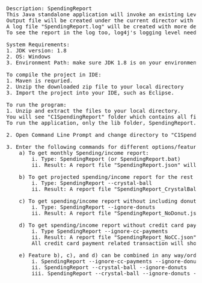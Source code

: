 <pre>
Description: SpendingReport
This Java standalone application will invoke an existing Level Money web serivce to generate monthly spending reports. 
Output file will be created under the current director with name like "SpendingReport_CrystalBall.json".
A log file "SpendingReport.log" will be created with more debuging information. 
To see the report in the log too, log4j's logging level needs to be changed to 'trace'. 

System Requirements:
1. JDK version: 1.8
2. OS: Windows
3. Environment Path: make sure JDK 1.8 is on your environment Path.

To compile the project in IDE:
1. Maven is requried.
2. Unzip the downloaded zip file to your local directory
3. Import the project into your IDE, such as Eclipse.

To run the program: 
1. Unzip and extract the files to your local directory. 
You will see "C1SpendingReport" folder which contains all files/resources. 
To run the application, only the lib folder, SpendingReport.jar, and SpendingReport.bat are required.

2. Open Command Line Prompt and change directory to "C1SpendingReport" directory where the files are extracted to.

3. Enter the following commands for different options/features:
	a) To get monthly Spending/income report: 
		i. Type: SpendingReport (or SpendingReport.bat)
		ii. Result: A report file "SpendingReport.json" will be created under the current directory.
		
	b) To get projected spending/income report for the rest of the month plus the report for all previous months
		i. Type: SpendingReport --crystal-ball
		ii. Result: A report file "SpendingReport_CrystalBall.json" will be created under the current directory. 
		
	c) To get spending/income report without including donuts related spendings:
		i. Type: SpendingReport --ignore-donuts
		ii. Result: A report file "SpendingReport_NoDonut.json" will be created under the current directory.
		
	d) To get spending/income report without credit card payment transactions:
		i. Type SpendingReport --ignore-cc-payments
		ii. Result: A report file "SpendingReport_NoCC.json" will be created under the current directory.		
		All credit card payment related transaction will show at the end of the file.
	
	e) Feature b), c), and d) can be combined in any way/order. For example: 
		i. SpendingReport --ignore-cc-payments --ignore-donuts
		ii. SpendingReport --crystal-ball --ignore-donuts
		iii. SpendingReport --crystal-ball --ignore-donuts --ignore-cc-payments
		
</pre>
